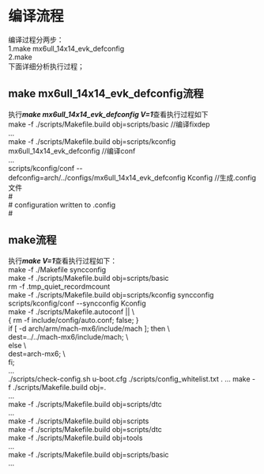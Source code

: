 # 编译流程
编译过程分两步：  
		1.make mx6ull_14x14_evk_defconfig   
		2.make  
下面详细分析执行过程；
## make mx6ull_14x14_evk_defconfig流程
执行***make mx6ull_14x14_evk_defconfig V=1***查看执行过程如下  
		make -f ./scripts/Makefile.build obj=scripts/basic  //编译fixdep  
		...       
		make -f ./scripts/Makefile.build obj=scripts/kconfig mx6ull_14x14_evk_defconfig //编译conf   
  		...   
  		scripts/kconfig/conf  --defconfig=arch/../configs/mx6ull_14x14_evk_defconfig Kconfig  //生成.config文件  
		#  
		# configuration written to .config  
		#  

## make流程
执行***make V=1***查看执行过程如下：  
		make -f ./Makefile syncconfig  
		make -f ./scripts/Makefile.build obj=scripts/basic  
		rm -f .tmp_quiet_recordmcount  
		make -f ./scripts/Makefile.build obj=scripts/kconfig syncconfig  
		scripts/kconfig/conf  --syncconfig Kconfig  
		make -f ./scripts/Makefile.autoconf || \  
			{ rm -f include/config/auto.conf; false; }  
		if [ -d arch/arm/mach-mx6/include/mach ]; then	\  
			dest=../../mach-mx6/include/mach;			\  
		else								\  
			dest=arch-mx6;			\  
		fi;	  
		...  
		./scripts/check-config.sh u-boot.cfg ./scripts/config_whitelist.txt . 
		... 
		make -f ./scripts/Makefile.build obj=.  
		...  
		make -f ./scripts/Makefile.build obj=scripts/dtc    
		...  
		make -f ./scripts/Makefile.build obj=scripts  
		make -f ./scripts/Makefile.build obj=scripts/dtc  
		make -f ./scripts/Makefile.build obj=tools  
		...  
		make -f ./scripts/Makefile.build obj=scripts/basic  
		...  


